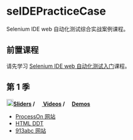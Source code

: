 # seIDEPracticeCase
Selenium IDE web 自动化测试综合实战案例课程。

## 前置课程
请先学习 [Selenium IDE web 自动化测试入门](https://github.com/wangding/courses/tree/master/seleniumIDE)课程。

## 第 1 季

**[<img src="https://raw.githubusercontent.com/wangding/courses/master/images/presentation.png" height="18"/>Sliders](Season01.pptx) / [<img src="https://raw.githubusercontent.com/wangding/courses/master/images/video.png" height="15"> Videos](http://edu.51cto.com/course/course_id-7864.html) / [<img src="https://raw.githubusercontent.com/wangding/courses/master/images/code.png" height="15">Demos](*)**
- [ProcessOn 网站](https://github.com/wangding/seIDE/tree/master/ProcessOn)
- [HTML DDT](https://github.com/wangding/seIDE/tree/master/DDT/HTML)
- [913abc 网站](https://github.com/wangding/seIDE/tree/master/913abc)
